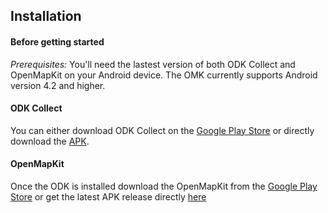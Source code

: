 ## Installation

#### Before getting started

_Prerequisites:_
You'll need the lastest version of both ODK Collect and OpenMapKit on your Android device. The OMK currently supports Android version 4.2 and higher.

#### ODK Collect

You can either download ODK Collect on the [Google Play Store](https://play.google.com/store/apps/details?id=org.odk.collect.android) or directly download the [APK](http://openmapkit.org/downloads/ODKCollect/ODKCollectOSM_v0.3.apk).

#### OpenMapKit
Once the ODK is installed download the OpenMapKit from the [Google Play Store](https://play.google.com/store/apps/developer?id=OpenMapKit) or get the latest APK release directly
[here](https://github.com/AmericanRedCross/OpenMapKitAndroid/releases/download/v1.1/OpenMapKit_v1.1.apk)